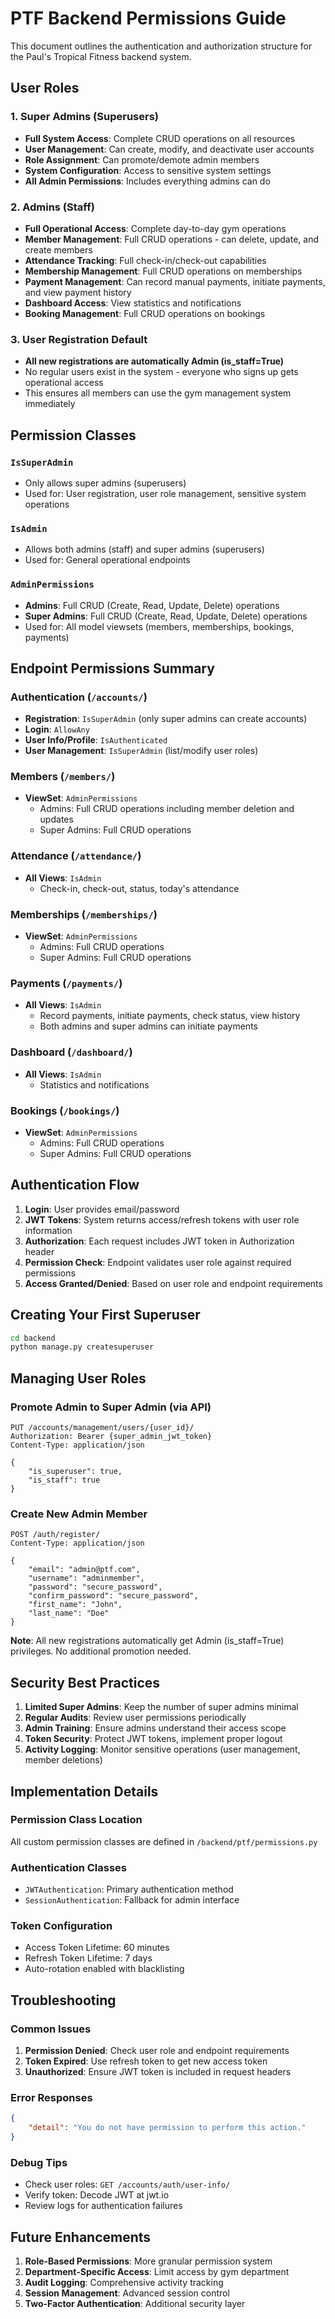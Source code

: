 # PTF Backend Permissions Guide

This document outlines the authentication and authorization structure for the Paul's Tropical Fitness backend system.

## User Roles

### 1. Super Admins (Superusers)
- **Full System Access**: Complete CRUD operations on all resources
- **User Management**: Can create, modify, and deactivate user accounts
- **Role Assignment**: Can promote/demote admin members
- **System Configuration**: Access to sensitive system settings
- **All Admin Permissions**: Includes everything admins can do

### 2. Admins (Staff)
- **Full Operational Access**: Complete day-to-day gym operations
- **Member Management**: Full CRUD operations - can delete, update, and create members
- **Attendance Tracking**: Full check-in/check-out capabilities
- **Membership Management**: Full CRUD operations on memberships
- **Payment Management**: Can record manual payments, initiate payments, and view payment history
- **Dashboard Access**: View statistics and notifications
- **Booking Management**: Full CRUD operations on bookings

### 3. User Registration Default
- **All new registrations are automatically Admin (is_staff=True)**
- No regular users exist in the system - everyone who signs up gets operational access
- This ensures all members can use the gym management system immediately

## Permission Classes

### `IsSuperAdmin`
- Only allows super admins (superusers)
- Used for: User registration, user role management, sensitive system operations

### `IsAdmin`
- Allows both admins (staff) and super admins (superusers)
- Used for: General operational endpoints

### `AdminPermissions`
- **Admins**: Full CRUD (Create, Read, Update, Delete) operations
- **Super Admins**: Full CRUD (Create, Read, Update, Delete) operations
- Used for: All model viewsets (members, memberships, bookings, payments)

## Endpoint Permissions Summary

### Authentication (`/accounts/`)
- **Registration**: `IsSuperAdmin` (only super admins can create accounts)
- **Login**: `AllowAny`
- **User Info/Profile**: `IsAuthenticated`
- **User Management**: `IsSuperAdmin` (list/modify user roles)

### Members (`/members/`)
- **ViewSet**: `AdminPermissions`
  - Admins: Full CRUD operations including member deletion and updates
  - Super Admins: Full CRUD operations

### Attendance (`/attendance/`)
- **All Views**: `IsAdmin`
  - Check-in, check-out, status, today's attendance

### Memberships (`/memberships/`)
- **ViewSet**: `AdminPermissions`
  - Admins: Full CRUD operations
  - Super Admins: Full CRUD operations

### Payments (`/payments/`)
- **All Views**: `IsAdmin`
  - Record payments, initiate payments, check status, view history
  - Both admins and super admins can initiate payments

### Dashboard (`/dashboard/`)
- **All Views**: `IsAdmin`
  - Statistics and notifications

### Bookings (`/bookings/`)
- **ViewSet**: `AdminPermissions`
  - Admins: Full CRUD operations
  - Super Admins: Full CRUD operations

## Authentication Flow

1. **Login**: User provides email/password
2. **JWT Tokens**: System returns access/refresh tokens with user role information
3. **Authorization**: Each request includes JWT token in Authorization header
4. **Permission Check**: Endpoint validates user role against required permissions
5. **Access Granted/Denied**: Based on user role and endpoint requirements

## Creating Your First Superuser

```bash
cd backend
python manage.py createsuperuser
```

## Managing User Roles

### Promote Admin to Super Admin (via API)
```http
PUT /accounts/management/users/{user_id}/
Authorization: Bearer {super_admin_jwt_token}
Content-Type: application/json

{
    "is_superuser": true,
    "is_staff": true
}
```

### Create New Admin Member
```http
POST /auth/register/
Content-Type: application/json

{
    "email": "admin@ptf.com",
    "username": "adminmember", 
    "password": "secure_password",
    "confirm_password": "secure_password",
    "first_name": "John",
    "last_name": "Doe"
}
```

**Note**: All new registrations automatically get Admin (is_staff=True) privileges. No additional promotion needed.

## Security Best Practices

1. **Limited Super Admins**: Keep the number of super admins minimal
2. **Regular Audits**: Review user permissions periodically
3. **Admin Training**: Ensure admins understand their access scope
4. **Token Security**: Protect JWT tokens, implement proper logout
5. **Activity Logging**: Monitor sensitive operations (user management, member deletions)

## Implementation Details

### Permission Class Location
All custom permission classes are defined in `/backend/ptf/permissions.py`

### Authentication Classes
- `JWTAuthentication`: Primary authentication method
- `SessionAuthentication`: Fallback for admin interface

### Token Configuration
- Access Token Lifetime: 60 minutes
- Refresh Token Lifetime: 7 days
- Auto-rotation enabled with blacklisting

## Troubleshooting

### Common Issues

1. **Permission Denied**: Check user role and endpoint requirements
2. **Token Expired**: Use refresh token to get new access token
3. **Unauthorized**: Ensure JWT token is included in request headers

### Error Responses
```json
{
    "detail": "You do not have permission to perform this action."
}
```

### Debug Tips
- Check user roles: `GET /accounts/auth/user-info/`
- Verify token: Decode JWT at jwt.io
- Review logs for authentication failures

## Future Enhancements

1. **Role-Based Permissions**: More granular permission system
2. **Department-Specific Access**: Limit access by gym department
3. **Audit Logging**: Comprehensive activity tracking
4. **Session Management**: Advanced session control
5. **Two-Factor Authentication**: Additional security layer